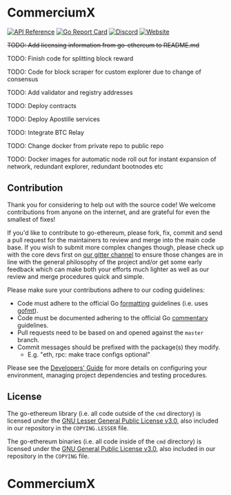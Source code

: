 # CommerciumX

[![API Reference](
https://camo.githubusercontent.com/915b7be44ada53c290eb157634330494ebe3e30a/68747470733a2f2f676f646f632e6f72672f6769746875622e636f6d2f676f6c616e672f6764646f3f7374617475732e737667
)](https://godoc.org/github.com/CommerciumBlockchain/CommerciumX)
[![Go Report Card](https://goreportcard.com/badge/github.com/CommerciumBlockchain/CommerciumX)](https://goreportcard.com/report/github.com/CommerciumBlockchain/CommerciumX)
[![Discord](https://img.shields.io/discord/102860784329052160.svg)](https://discord.gg/rpV5tVf)
[![Website](https://img.shields.io/website-up-down-green-red/http/shields.io.svg?label=Commercium.net)](https://commercium.net)



~~TODO: Add licensing information from go-ethereum to README.md~~

TODO: Finish code for splitting block reward

TODO: Code for block scraper for custom explorer due to change of consensus

TODO: Add validator and registry addresses

TODO: Deploy contracts

TODO: Deploy Apostille services

TODO: Integrate BTC Relay

TODO: Change docker from private repo to public repo

TODO: Docker images for automatic node roll out for instant expansion of network, redundant explorer, redundant bootnodes etc




## Contribution

Thank you for considering to help out with the source code! We welcome contributions from
anyone on the internet, and are grateful for even the smallest of fixes!

If you'd like to contribute to go-ethereum, please fork, fix, commit and send a pull request
for the maintainers to review and merge into the main code base. If you wish to submit more
complex changes though, please check up with the core devs first on [our gitter channel](https://gitter.im/ethereum/go-ethereum)
to ensure those changes are in line with the general philosophy of the project and/or get some
early feedback which can make both your efforts much lighter as well as our review and merge
procedures quick and simple.

Please make sure your contributions adhere to our coding guidelines:

 * Code must adhere to the official Go [formatting](https://golang.org/doc/effective_go.html#formatting) guidelines (i.e. uses [gofmt](https://golang.org/cmd/gofmt/)).
 * Code must be documented adhering to the official Go [commentary](https://golang.org/doc/effective_go.html#commentary) guidelines.
 * Pull requests need to be based on and opened against the `master` branch.
 * Commit messages should be prefixed with the package(s) they modify.
   * E.g. "eth, rpc: make trace configs optional"

Please see the [Developers' Guide](https://github.com/ethereum/go-ethereum/wiki/Developers'-Guide)
for more details on configuring your environment, managing project dependencies and testing procedures.

## License

The go-ethereum library (i.e. all code outside of the `cmd` directory) is licensed under the
[GNU Lesser General Public License v3.0](https://www.gnu.org/licenses/lgpl-3.0.en.html), also
included in our repository in the `COPYING.LESSER` file.

The go-ethereum binaries (i.e. all code inside of the `cmd` directory) is licensed under the
[GNU General Public License v3.0](https://www.gnu.org/licenses/gpl-3.0.en.html), also included
in our repository in the `COPYING` file.

# CommerciumX
